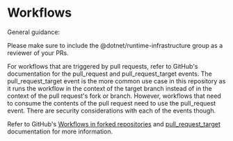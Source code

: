 # Workflows

General guidance:

Please make sure to include the @dotnet/runtime-infrastructure group as a reviewer of your PRs.

For workflows that are triggered by pull requests, refer to GitHub's documentation for the pull_request and pull_request_target events. The pull_request_target event is the more common use case in this repository as it runs the workflow in the context of the target branch instead of in the context of the pull request's fork or branch. However, workflows that need to consume the contents of the pull request need to use the pull_request event. There are security considerations with each of the events though.

Refer to GitHub's [Workflows in forked repositories](https://docs.github.com/en/actions/writing-workflows/choosing-when-your-workflow-runs/events-that-trigger-workflows#workflows-in-forked-repositories) and [pull_request_target](https://docs.github.com/en/actions/writing-workflows/choosing-when-your-workflow-runs/events-that-trigger-workflows#pull_request_target) documentation for more information.
